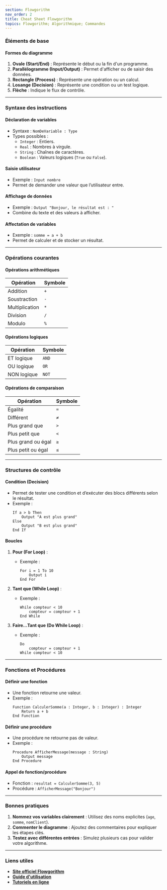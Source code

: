 ```yaml
---
section: Flowgorithm
nav_order: 2
title: Cheat Sheet Flowgorithm
topics: Flowgorithm; Algorithmique; Commandes
---
```


### **Éléments de base**

#### **Formes du diagramme**
1. **Ovale (Start/End)** : Représente le début ou la fin d'un programme.
2. **Parallélogramme (Input/Output)** : Permet d'afficher ou de saisir des données.
3. **Rectangle (Process)** : Représente une opération ou un calcul.
4. **Losange (Decision)** : Représente une condition ou un test logique.
5. **Flèche** : Indique le flux de contrôle.

---

### **Syntaxe des instructions**

#### **Déclaration de variables**
- Syntaxe : `NomDeVariable : Type`
- Types possibles :
  - `Integer` : Entiers.
  - `Real` : Nombres à virgule.
  - `String` : Chaînes de caractères.
  - `Boolean` : Valeurs logiques (`True` ou `False`).

#### **Saisie utilisateur**
- Exemple : `Input nombre`
- Permet de demander une valeur que l’utilisateur entre.

#### **Affichage de données**
- Exemple : `Output "Bonjour, le résultat est : "`
- Combine du texte et des valeurs à afficher.

#### **Affectation de variables**
- Exemple : `somme = a + b`
- Permet de calculer et de stocker un résultat.

---

### **Opérations courantes**

#### **Opérations arithmétiques**
| Opération    | Symbole |
|--------------|---------|
| Addition     | `+`     |
| Soustraction | `-`     |
| Multiplication | `*`   |
| Division     | `/`     |
| Modulo       | `%`     |

#### **Opérations logiques**
| Opération     | Symbole |
|---------------|---------|
| ET logique    | `AND`   |
| OU logique    | `OR`    |
| NON logique   | `NOT`   |

#### **Opérations de comparaison**
| Opération           | Symbole |
|---------------------|---------|
| Égalité            | `=`     |
| Différent           | `≠`     |
| Plus grand que      | `>`     |
| Plus petit que      | `<`     |
| Plus grand ou égal  | `≥`     |
| Plus petit ou égal  | `≤`     |

---

### **Structures de contrôle**

#### **Condition (Decision)**
- Permet de tester une condition et d’exécuter des blocs différents selon le résultat.
- Exemple :
  ```plaintext
  If a > b Then
      Output "A est plus grand"
  Else
      Output "B est plus grand"
  End If
  ```

#### **Boucles**
1. **Pour (For Loop)** :
   - Exemple :
     ```plaintext
     For i = 1 To 10
         Output i
     End For
     ```

2. **Tant que (While Loop)** :
   - Exemple :
     ```plaintext
     While compteur < 10
         compteur = compteur + 1
     End While
     ```

3. **Faire...Tant que (Do While Loop)** :
   - Exemple :
     ```plaintext
     Do
         compteur = compteur + 1
     While compteur < 10
     ```

---

### **Fonctions et Procédures**

#### **Définir une fonction**
- Une fonction retourne une valeur.
- Exemple :
  ```plaintext
  Function CalculerSomme(a : Integer, b : Integer) : Integer
      Return a + b
  End Function
  ```

#### **Définir une procédure**
- Une procédure ne retourne pas de valeur.
- Exemple :
  ```plaintext
  Procedure AfficherMessage(message : String)
      Output message
  End Procedure
  ```

#### **Appel de fonction/procédure**
- Fonction : `resultat = CalculerSomme(3, 5)`
- Procédure : `AfficherMessage("Bonjour")`

---

### **Bonnes pratiques**
1. **Nommez vos variables clairement** : Utilisez des noms explicites (`age`, `somme`, `nomClient`).
2. **Commenter le diagramme** : Ajoutez des commentaires pour expliquer les étapes clés.
3. **Testez avec différentes entrées** : Simulez plusieurs cas pour valider votre algorithme.

--- 

### **Liens utiles**
- **[Site officiel Flowgorithm](http://www.flowgorithm.org/)**
- **[Guide d'utilisation](http://www.flowgorithm.org/documentation.html)**
- **[Tutoriels en ligne](https://youtu.be/ivC6qz1nRg4?si=tncOqntvu3dBBEZz)**